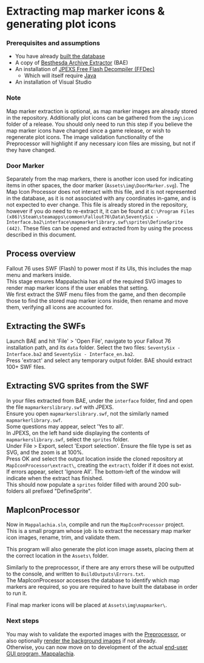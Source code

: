 # Extracting map marker icons & generating plot icons

### Prerequisites and assumptions
* You have already [built the database](Preprocessor.md)
* A copy of [Besthesda Archive Extractor](https://www.nexusmods.com/fallout4/mods/78/) (BAE)
* An installation of [JPEXS Free Flash Decompiler (FFDec)](https://github.com/jindrapetrik/jpexs-decompiler/releases/latest)
	* Which will itself require [Java](https://www.java.com/en/download/)
* An installation of Visual Studio

### Note
Map marker extraction is optional, as map marker images are already stored in the repository. Additionally plot icons can be gathered from the `img\icon` folder of a release. You should only need to run this step if you believe the map marker icons have changed since a game release, or wish to regenerate plot icons. The image validation functionality of the Preprocessor will highlight if any necessary icon files are missing, but not if they have changed.

### Door Marker
Separately from the map markers, there is another icon used for indicating items in other spaces, the door marker (`Assets\img\DoorMarker.svg`). The Map Icon Processor does not interact with this file, and it is not represented in the database, as it is not associated with any coordinates in-game, and is not expected to ever change. This file is already stored in the repository, however if you do need to re-extract it, it can be found at `C:\Program Files (x86)\Steam\steamapps\common\Fallout76\Data\SeventySix - Interface.ba2\interface\mapmarkerlibrary.swf\sprites\DefineSprite (442)`. These files can be opened and extracted from by using the process described in this document.

## Process overview
Fallout 76 uses SWF (Flash) to power most if its UIs, this includes the map menu and markers inside.<br/>
This stage ensures Mappalachia has all of the required SVG images to render map marker icons if the user enables that setting.<br/>
We first extract the SWF menu files from the game, and then decompile those to find the stored map marker icons inside, then rename and move them, verifying all icons are accounted for.

## Extracting the SWFs
Launch BAE and hit 'File' > 'Open File', navigate to your Fallout 76 installation path, and its `data` folder. Select the two files: `SeventySix - Interface.ba2` and `SeventySix - Interface_en.ba2`.<br/>
Press 'extract' and select any temporary output folder. BAE should extract 100+ SWF files.<br/>

## Extracting SVG sprites from the SWF
In your files extracted from BAE, under the `interface` folder, find and open the file `mapmarkerslibrary.swf` with JPEXS.<br/>
Ensure you open `mapmarkerslibrary.swf`, not the similarly named `mapmarkerlibrary.swf`.<br/>
Some questions may appear, select 'Yes to all'.<br/>
In JPEXS, on the left hand side displaying the contents of `mapmarkerslibrary.swf`, select the `sprites` folder.<br/>
Under File > Export, select 'Export selection'. Ensure the file type is set as SVG, and the zoom is at 100%.<br/>
Press OK and select the output location inside the cloned repository at `MapIconProcessor\extract\`, creating the `extract\` folder if it does not exist.<br/>
If errors appear, select 'Ignore All'. The bottom-left of the window will indicate when the extract has finished.<br/>
This should now populate a `sprites` folder filled with around 200 sub-folders all prefixed "DefineSprite".

## MapIconProcessor
Now in `Mappalachia.sln`, compile and run the `MapIconProcessor` project.<br/>
This is a small program whose job is to extract the necessary map marker icon images, rename, trim, and validate them.<br/>

This program will also generate the plot icon image assets, placing them at the correct location in the `Assets\` folder.

Similarly to the preprocessor, if there are any errors these will be outputted to the console, and written to `BuildOutputs\Errors.txt`.<br/>
The MapIconProcessor accesses the database to identify which map markers are required, so you are required to have built the database in order to run it.<br/>

Final map marker icons will be placed at `Assets\img\mapmarker\`.

### Next steps
You may wish to validate the exported images with the [Preprocessor](Preprocessor.md), or also optionally [render the background images](BackgroundRendering.md) if not already.<br/>
Otherwise, you can now move on to development of the actual [end-user GUI program, Mappalachia](GUI.md).
